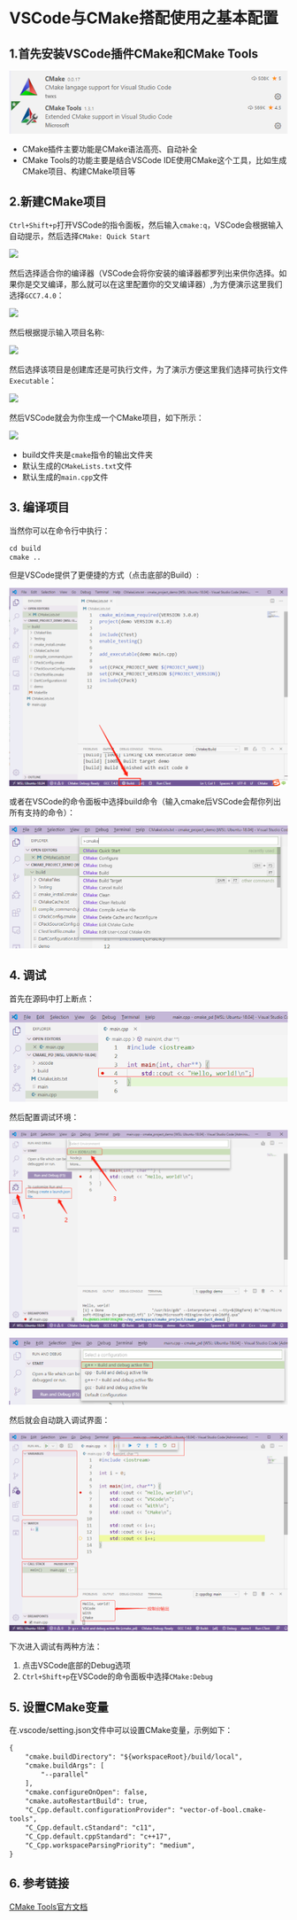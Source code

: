 # VSCode与CMake搭配使用之基本配置

## 1.首先安装VSCode插件CMake和CMake Tools

![](../../../../assets/images/tools/vscode/vscode_cmake_plugin.png)


* CMake插件主要功能是CMake语法高亮、自动补全
* CMake Tools的功能主要是结合VSCode IDE使用CMake这个工具，比如生成CMake项目、构建CMake项目等


## 2.新建CMake项目

```Ctrl+Shift+p```打开VSCode的指令面板，然后输入```cmake:q```，VSCode会根据输入自动提示，然后选择```CMake: Quick Start```

![](../../../../assets/images/tools/vscode/vscode_cmake_quickstart.png)

然后选择适合你的编译器（VSCode会将你安装的编译器都罗列出来供你选择。如果你是交叉编译，那么就可以在这里配置你的交叉编译器）,为方便演示这里我们选择```GCC7.4.0```：

![](../../../../assets/images/tools/vscode/vscode_cmake_quickstart_kit.png)

然后根据提示输入项目名称:

![](../../../../assets/images/tools/vscode/vscode_cmake_quickstart_project_name.png)

然后选择该项目是创建库还是可执行文件，为了演示方便这里我们选择可执行文件```Executable```：

![](../../../../assets/images/tools/vscode/vscode_cmake_quickstart_lib_or_exec.png)

然后VSCode就会为你生成一个CMake项目，如下所示：

![](../../../../assets/images/tools/vscode/vscode_cmake_quickstart_done.png)

* build文件夹是```cmake```指令的输出文件夹
* 默认生成的```CMakeLists.txt```文件
* 默认生成的```main.cpp```文件

## 3. 编译项目

当然你可以在命令行中执行：

```shell
cd build
cmake ..
```

但是VSCode提供了更便捷的方式（点击底部的Build）:

![](../../../../assets/images/tools/vscode/vscode_cmake_build.png)

或者在VSCode的命令面板中选择build命令（输入cmake后VSCode会帮你列出所有支持的命令）：

![](../../../../assets/images/tools/vscode/vscode_cmake_commands.png)

## 4. 调试

首先在源码中打上断点：

![](../../../../assets/images/tools/vscode/vscode_cmake_debug_breakpoint.png)

然后配置调试环境：

![](../../../../assets/images/tools/vscode/vscode_cmake_debug.png)

![](../../../../assets/images/tools/vscode/vscode_cmake_debug_select_configure.png)

然后就会自动跳入调试界面：

![](../../../../assets/images/tools/vscode/vscode_cmake_debug_done.png)

下次进入调试有两种方法：

1. 点击VSCode底部的Debug选项
2. ```Ctrl+Shift+p```在VSCode的命令面板中选择```CMake:Debug```


## 5. 设置CMake变量

在.vscode/setting.json文件中可以设置CMake变量，示例如下：

```
{
    "cmake.buildDirectory": "${workspaceRoot}/build/local",
    "cmake.buildArgs": [
        "--parallel"
    ],
    "cmake.configureOnOpen": false,
    "cmake.autoRestartBuild": true,
    "C_Cpp.default.configurationProvider": "vector-of-bool.cmake-tools",
    "C_Cpp.default.cStandard": "c11",
    "C_Cpp.default.cppStandard": "c++17",
    "C_Cpp.workspaceParsingPriority": "medium",
}
```

## 6. 参考链接

[CMake Tools官方文档](https://vector-of-bool.github.io/docs/vscode-cmake-tools/getting_started.html)